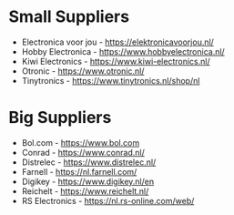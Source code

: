 # Small Suppliers
- Electronica voor jou - https://elektronicavoorjou.nl/
- Hobby Electronica - https://www.hobbyelectronica.nl/
- Kiwi Electronics - https://www.kiwi-electronics.nl/
- Otronic - https://www.otronic.nl/
- Tinytronics - https://www.tinytronics.nl/shop/nl

# Big Suppliers
- Bol.com - https://www.bol.com
- Conrad - https://www.conrad.nl/
- Distrelec - https://www.distrelec.nl/
- Farnell - https://nl.farnell.com/
- Digikey - https://www.digikey.nl/en
- Reichelt - https://www.reichelt.nl/
- RS Electronics - https://nl.rs-online.com/web/
